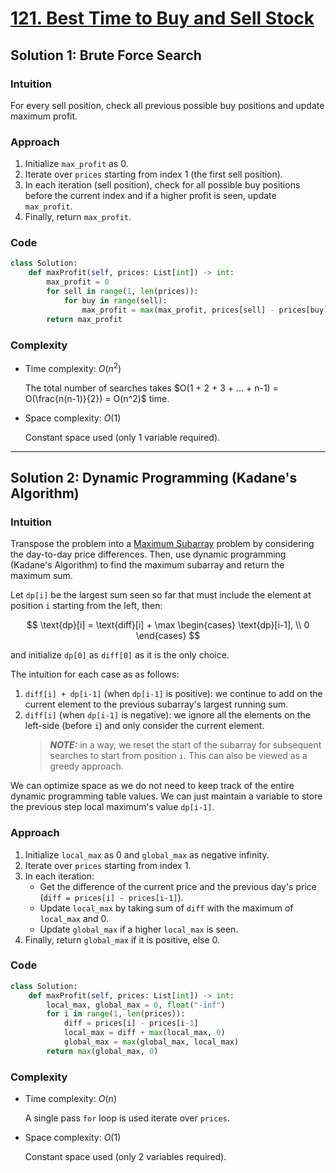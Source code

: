 # [121. Best Time to Buy and Sell Stock](https://leetcode.com/problems/best-time-to-buy-and-sell-stock/solutions/4034420/best-time-to-buy-and-sell-stock-python-easy-explanations/)

## Solution 1: Brute Force Search

### Intuition

For every sell position, check all previous possible buy positions and update maximum profit.

### Approach

1. Initialize `max_profit` as 0.
1. Iterate over `prices`  starting from index 1 (the first sell position).
1. In each iteration (sell position), check for all possible buy positions before the current index and if a higher profit is seen, update `max_profit`.
1. Finally, return `max_profit`.

### Code

```python
class Solution:
    def maxProfit(self, prices: List[int]) -> int:
        max_profit = 0
        for sell in range(1, len(prices)):
            for buy in range(sell):
                max_profit = max(max_profit, prices[sell] - prices[buy])
        return max_profit
```

### Complexity

- Time complexity: $O(n^2)$

  The total number of searches takes $O(1 + 2 + 3 + ... + n-1) = O(\frac{n(n-1)}{2}) = O(n^2)$ time.

- Space complexity: $O(1)$

  Constant space used (only 1 variable required).

---

## Solution 2: Dynamic Programming (Kadane's Algorithm)

### Intuition

Transpose the problem into a [Maximum Subarray](https://leetcode.com/problems/maximum-subarray/) problem by considering the day-to-day price differences. Then, use dynamic programming (Kadane's Algorithm) to find the maximum subarray and return the maximum sum.

Let `dp[i]` be the largest sum seen so far that must include the element at position `i` starting from the left, then:

$$
\text{dp}[i] = \text{diff}[i] + \max
\begin{cases}
    \text{dp}[i-1], \\
    0
\end{cases}
$$

and initialize `dp[0]` as `diff[0]` as it is the only choice.

The intuition for each case as as follows:

1. `diff[i] + dp[i-1]` (when `dp[i-1]` is positive): we continue to add on the current element to the previous subarray's largest running sum.
1. `diff[i]` (when `dp[i-1]` is negative): we ignore all the elements on the left-side (before `i`) and only consider the current element.
    > **_NOTE:_** in a way, we reset the start of the subarray for subsequent searches to start from position `i`. This can also be viewed as a greedy approach.

We can optimize space as we do not need to keep track of the entire dynamic programming table values. We can just maintain a variable to store the previous step local maximum's value `dp[i-1]`.

### Approach

1. Initialize `local_max` as 0 and `global_max` as negative infinity.
1. Iterate over `prices` starting from index 1.
1. In each iteration:
    - Get the difference of the current price and the previous day's price (`diff = prices[i] - prices[i-1]`).
    - Update `local_max` by taking sum of `diff` with the maximum of `local_max` and 0.
    - Update `global_max` if a higher `local_max` is seen.
1. Finally, return `global_max` if it is positive, else 0.

### Code

```python
class Solution:
    def maxProfit(self, prices: List[int]) -> int:
        local_max, global_max = 0, float("-inf")
        for i in range(1, len(prices)):
            diff = prices[i] - prices[i-1]
            local_max = diff + max(local_max, 0)
            global_max = max(global_max, local_max)
        return max(global_max, 0)
```

### Complexity

- Time complexity: $O(n)$

  A single pass `for` loop is used iterate over `prices`.

- Space complexity: $O(1)$

  Constant space used (only 2 variables required).
